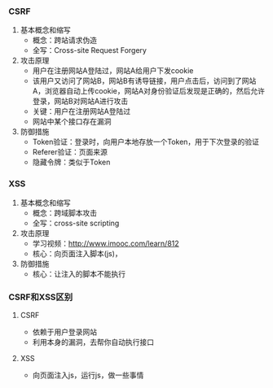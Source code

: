 ### CSRF
1. 基本概念和缩写
    - 概念：跨站请求伪造
    - 全写：Cross-site Request Forgery
2. 攻击原理
    - 用户在注册网站A登陆过，网站A给用户下发cookie
    - 该用户又访问了网站B，网站B有诱导链接，用户点击后，访问到了网站A，浏览器自动上传cookie，网站A对身份验证后发现是正确的，然后允许登录，网站B对网站A进行攻击
    - 关键：用户在注册网站A登陆过
    - 网站中某个接口存在漏洞
3. 防御措施
    - Token验证：登录时，向用户本地存放一个Token，用于下次登录的验证
    - Referer验证：页面来源
    - 隐藏令牌：类似于Token
    

### XSS
1. 基本概念和缩写
    - 概念：跨域脚本攻击
    - 全写：cross-site scripting
2. 攻击原理
    - 学习视频：http://www.imooc.com/learn/812
    - 核心：向页面注入脚本(js)，
3. 防御措施
    - 核心：让注入的脚本不能执行


### CSRF和XSS区别
1. CSRF
    - 依赖于用户登录网站
    - 利用本身的漏洞，去帮你自动执行接口

2. XSS
    - 向页面注入js，运行js，做一些事情

